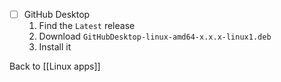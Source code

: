 
- [ ] GitHub Desktop
	1. Find the `Latest` release
	2. Download `GitHubDesktop-linux-amd64-x.x.x-linux1.deb`
	3. Install it

Back to [[Linux apps]]